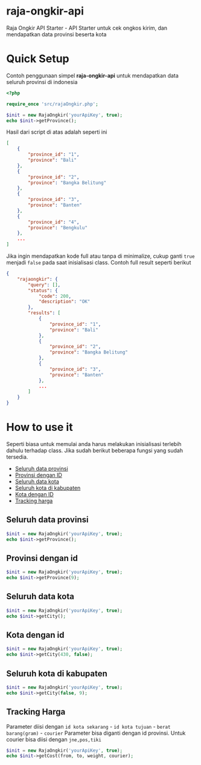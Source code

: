 # raja-ongkir-api
Raja Ongkir API Starter - API Starter untuk cek ongkos kirim, dan mendapatkan data provinsi beserta kota



# Quick Setup
Contoh penggunaan simpel **raja-ongkir-api** untuk mendapatkan data seluruh provinsi di indonesia
```php
<?php

require_once 'src/rajaOngkir.php';

$init = new RajaOngkir('yourApiKey', true);
echo $init->getProvince();

```

Hasil dari script di atas adalah seperti ini
```json
[
	{
		"province_id": "1",
		"province": "Bali"
	},
	{
		"province_id": "2",
		"province": "Bangka Belitung"
	},
	{
		"province_id": "3",
		"province": "Banten"
	},
	{
		"province_id": "4",
		"province": "Bengkulu"
	},
	...
]
```

Jika ingin mendapatkan kode full atau tanpa di minimalize, cukup ganti ```true``` menjadi ```false``` pada saat inisialisasi class.
Contoh full result seperti berikut
```json
{
	"rajaongkir": {
		"query": [],
		"status": {
			"code": 200,
			"description": "OK"
		},
		"results": [
			{
				"province_id": "1",
				"province": "Bali"
			},
			{
				"province_id": "2",
				"province": "Bangka Belitung"
			},
			{
				"province_id": "3",
				"province": "Banten"
			},
			...
		]
	}
}
```

# How to use it
Seperti biasa untuk memulai anda harus melakukan inisialisasi terlebih dahulu terhadap class. Jika sudah berikut beberapa fungsi yang sudah tersedia.

* [Seluruh data provinsi](#seluruh-data-provinsi)
* [Provinsi dengan ID](#provinsi-dengan-id)
* [Seluruh data kota](#seluruh-data-kota)
* [Seluruh kota di kabupaten](#seluruh-kota-di-kabupaten)
* [Kota dengan ID](#kota-dengan-id)
* [Tracking harga](#tracking-harga)

## Seluruh data provinsi
```php
$init = new RajaOngkir('yourApiKey', true);
echo $init->getProvince();
```

## Provinsi dengan id
```php
$init = new RajaOngkir('yourApiKey', true);
echo $init->getProvince(9);
```

## Seluruh data kota
```php
$init = new RajaOngkir('yourApiKey', true);
echo $init->getCity();
```

## Kota dengan id
```php
$init = new RajaOngkir('yourApiKey', true);
echo $init->getCity(430, false);
```

## Seluruh kota di kabupaten
```php
$init = new RajaOngkir('yourApiKey', true);
echo $init->getCity(false, 9);
```

## Tracking Harga
Parameter diisi dengan ```id kota sekarang``` - ```id kota tujuan``` - ```berat barang(gram)``` - ```courier```
Parameter bisa diganti dengan id provinsi.
Untuk courier bisa diisi dengan ```jne,pos,tiki```

```php
$init = new RajaOngkir('yourApiKey', true);
echo $init->getCost(from, to, weight, courier);
```
